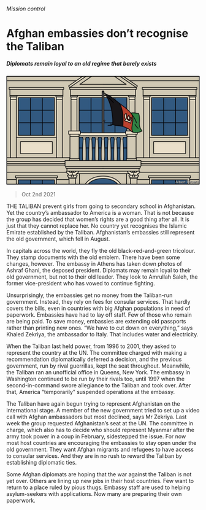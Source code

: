 ###### Mission control

# Afghan embassies don’t recognise the Taliban 

##### Diplomats remain loyal to an old regime that barely exists 

![image](images/20211002_asd002.jpg) 

> Oct 2nd 2021 

THE TALIBAN prevent girls from going to secondary school in Afghanistan. Yet the country’s ambassador to America is a woman. That is not because the group has decided that women’s rights are a good thing after all. It is just that they cannot replace her. No country yet recognises the Islamic Emirate established by the Taliban. Afghanistan’s embassies still represent the old government, which fell in August.

In capitals across the world, they fly the old black-red-and-green tricolour. They stamp documents with the old emblem. There have been some changes, however. The embassy in Athens has taken down photos of Ashraf Ghani, the deposed president. Diplomats may remain loyal to their old government, but not to their old leader. They look to Amrullah Saleh, the former vice-president who has vowed to continue fighting.


Unsurprisingly, the embassies get no money from the Taliban-run government. Instead, they rely on fees for consular services. That hardly covers the bills, even in countries with big Afghan populations in need of paperwork. Embassies have had to lay off staff. Few of those who remain are being paid. To save money, embassies are extending old passports rather than printing new ones. “We have to cut down on everything,” says Khaled Zekriya, the ambassador to Italy. That includes water and electricity.

When the Taliban last held power, from 1996 to 2001, they asked to represent the country at the UN. The committee charged with making a recommendation diplomatically deferred a decision, and the previous government, run by rival guerrillas, kept the seat throughout. Meanwhile, the Taliban ran an unofficial office in Queens, New York. The embassy in Washington continued to be run by their rivals too, until 1997 when the second-in-command swore allegiance to the Taliban and took over. After that, America “temporarily” suspended operations at the embassy.

The Taliban have again begun trying to represent Afghanistan on the international stage. A member of the new government tried to set up a video call with Afghan ambassadors but most declined, says Mr Zekriya. Last week the group requested Afghanistan’s seat at the UN. The committee in charge, which also has to decide who should represent Myanmar after the army took power in a coup in February, sidestepped the issue. For now most host countries are encouraging the embassies to stay open under the old government. They want Afghan migrants and refugees to have access to consular services. And they are in no rush to reward the Taliban by establishing diplomatic ties.

Some Afghan diplomats are hoping that the war against the Taliban is not yet over. Others are lining up new jobs in their host countries. Few want to return to a place ruled by pious thugs. Embassy staff are used to helping asylum-seekers with applications. Now many are preparing their own paperwork.

